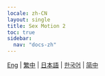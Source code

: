 ```yaml
---
locale: zh-CN
layout: single
title: Sex Motion 2
toc: true
sidebar:
  nav: "docs-zh"
---
```

[Eng](/dancexr/features/sfb_motion) | [繁中](/tw/dancexr/features/sfb_motion) | [日本語](/jp/dancexr/features/sfb_motion) | [한국어](/kr/dancexr/features/sfb_motion) | [简中](/zh/dancexr/features/sfb_motion)

